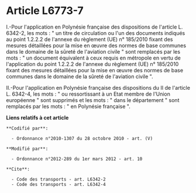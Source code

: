 # Article L6773-7

I.-Pour l'application en Polynésie française des dispositions de l'article L. 6342-2, les mots : " un titre de circulation ou
l'un des documents indiqués au point 1.2.2.2 de l'annexe du règlement (UE) n° 185/2010 fixant des mesures détaillées pour la
mise en œuvre des normes de base communes dans le domaine de la sûreté de l'aviation civile " sont remplacés par les mots : "
un document équivalent à ceux requis en métropole en vertu de l'application du point 1.2.2.2 de l'annexe du règlement (UE) n°
185/2010 fixant des mesures détaillées pour la mise en œuvre des normes de base communes dans le domaine de la sûreté de
l'aviation civile ". 

II.-Pour l'application en Polynésie française des dispositions du II de l'article L. 6342-4, les mots : " ou ressortissant à
un Etat membre de l'Union européenne " sont supprimés et les mots : " dans le département " sont remplacés par les mots : "
en Polynésie française ".

**Liens relatifs à cet article**

	**Codifié par**:

	  - Ordonnance n°2010-1307 du 28 octobre 2010 - art. (V)

	**Modifié par**:

	  - Ordonnance n°2012-289 du 1er mars 2012 - art. 10

	**Cite**:

	  - Code des transports - art. L6342-2
	  - Code des transports - art. L6342-4

